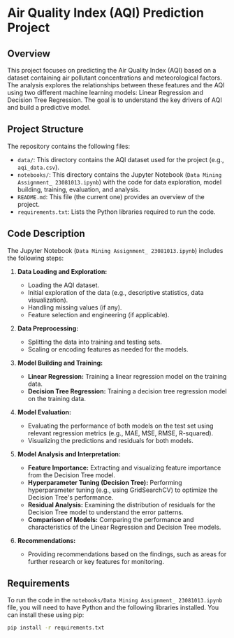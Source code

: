 # Air Quality Index (AQI) Prediction Project

## Overview

This project focuses on predicting the Air Quality Index (AQI) based on a dataset containing air pollutant concentrations and meteorological factors. The analysis explores the relationships between these features and the AQI using two different machine learning models: Linear Regression and Decision Tree Regression. The goal is to understand the key drivers of AQI and build a predictive model.

## Project Structure

The repository contains the following files:

* `data/`: This directory contains the AQI dataset used for the project (e.g., `aqi_data.csv`).
* `notebooks/`: This directory contains the Jupyter Notebook (`Data Mining Assignment_ 23081013.ipynb`) with the code for data exploration, model building, training, evaluation, and analysis.
* `README.md`: This file (the current one) provides an overview of the project.
* `requirements.txt`: Lists the Python libraries required to run the code.

## Code Description

The Jupyter Notebook (`Data Mining Assignment_ 23081013.ipynb`) includes the following steps:

1.  **Data Loading and Exploration:**
    * Loading the AQI dataset.
    * Initial exploration of the data (e.g., descriptive statistics, data visualization).
    * Handling missing values (if any).
    * Feature selection and engineering (if applicable).

2.  **Data Preprocessing:**
    * Splitting the data into training and testing sets.
    * Scaling or encoding features as needed for the models.

3.  **Model Building and Training:**
    * **Linear Regression:** Training a linear regression model on the training data.
    * **Decision Tree Regression:** Training a decision tree regression model on the training data.

4.  **Model Evaluation:**
    * Evaluating the performance of both models on the test set using relevant regression metrics (e.g., MAE, MSE, RMSE, R-squared).
    * Visualizing the predictions and residuals for both models.

5.  **Model Analysis and Interpretation:**
    * **Feature Importance:** Extracting and visualizing feature importance from the Decision Tree model.
    * **Hyperparameter Tuning (Decision Tree):** Performing hyperparameter tuning (e.g., using GridSearchCV) to optimize the Decision Tree's performance.
    * **Residual Analysis:** Examining the distribution of residuals for the Decision Tree model to understand the error patterns.
    * **Comparison of Models:** Comparing the performance and characteristics of the Linear Regression and Decision Tree models.

6.  **Recommendations:**
    * Providing recommendations based on the findings, such as areas for further research or key features for monitoring.

## Requirements

To run the code in the `notebooks/Data Mining Assignment_ 23081013.ipynb` file, you will need to have Python and the following libraries installed. You can install these using pip:

```bash
pip install -r requirements.txt
